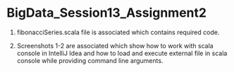 # BigData_Session13_Assignment2


1. fibonacciSeries.scala file is associated which contains required code.


2. Screenshots 1-2 are associated which show how to work with scala console in IntelliJ Idea and how to load and execute external file in scala console while providing command line arguments.
